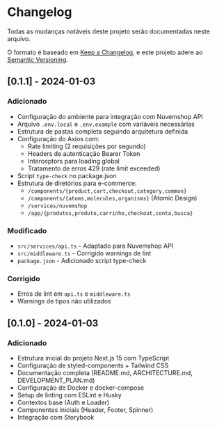 # Changelog

Todas as mudanças notáveis deste projeto serão documentadas neste arquivo.

O formato é baseado em [Keep a Changelog](https://keepachangelog.com/pt-BR/1.0.0/),
e este projeto adere ao [Semantic Versioning](https://semver.org/lang/pt-BR/).

## [0.1.1] - 2024-01-03

### Adicionado
- Configuração do ambiente para integração com Nuvemshop API
- Arquivo `.env.local` e `.env.example` com variáveis necessárias
- Estrutura de pastas completa seguindo arquitetura definida
- Configuração do Axios com:
  - Rate limiting (2 requisições por segundo)
  - Headers de autenticação Bearer Token
  - Interceptors para loading global
  - Tratamento de erros 429 (rate limit exceeded)
- Script `type-check` no package.json
- Estrutura de diretórios para e-commerce:
  - `/components/{product,cart,checkout,category,common}`
  - `/components/{atoms,molecules,organisms}` (Atomic Design)
  - `/services/nuvemshop`
  - `/app/{produtos,produto,carrinho,checkout,conta,busca}`

### Modificado
- `src/services/api.ts` - Adaptado para Nuvemshop API
- `src/middleware.ts` - Corrigido warnings de lint
- `package.json` - Adicionado script type-check

### Corrigido
- Erros de lint em `api.ts` e `middleware.ts`
- Warnings de tipos não utilizados

## [0.1.0] - 2024-01-03

### Adicionado
- Estrutura inicial do projeto Next.js 15 com TypeScript
- Configuração de styled-components + Tailwind CSS
- Documentação completa (README.md, ARCHITECTURE.md, DEVELOPMENT_PLAN.md)
- Configuração de Docker e docker-compose
- Setup de linting com ESLint e Husky
- Contextos base (Auth e Loader)
- Componentes iniciais (Header, Footer, Spinner)
- Integração com Storybook